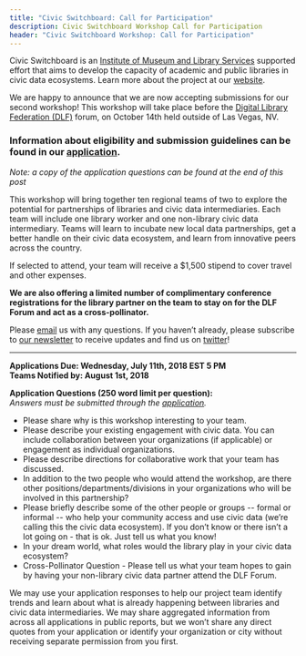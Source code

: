 ```yaml
---
title: "Civic Switchboard: Call for Participation"
description: Civic Switchboard Workshop Call for Participation
header: "Civic Switchboard Workshop: Call for Participation"
---
```



Civic Switchboard is an [Institute of Museum and Library Services](https://www.imls.gov/) supported effort that aims to develop the capacity of academic and public libraries in civic data ecosystems. Learn more about the project at our [website](https://civic-switchboard.github.io/).   


We are happy to announce that we are now accepting submissions for our second workshop!
This workshop will take place before the [Digital Library Federation (DLF)](https://www.diglib.org/) forum, on October 14th held outside of Las Vegas, NV. 

### Information about eligibility and submission guidelines can be found in our [application](https://goo.gl/forms/FFtyGKvV0ZH1JZ6A2).

*Note: a copy of the application questions can be found at the end of this post*
  
This workshop will bring together ten regional teams of two to explore the potential for partnerships of libraries and civic data intermediaries. Each team will include one library worker and one non-library civic data intermediary. Teams will learn to incubate new local data partnerships, get a better handle on their civic data ecosystem, and learn from innovative peers across the country. 

If selected to attend, your team will receive a $1,500 stipend to cover travel and other expenses.  

**We are also offering a limited number of complimentary conference registrations for the library partner on the team to stay on for the DLF Forum and act as a cross-pollinator.**



Please  [email](mailto:civic-switchboard@pitt.edu) us with any questions.  If you haven’t already, please subscribe to [our newsletter](https://civicswitchboard.us17.list-manage.com/subscribe?u=530c4fdb234145e8e1e6b5307&id=3ae069cc9d) to receive updates and find us on [twitter](https://twitter.com/civicswitch)! 

  
---    
**Applications Due: Wednesday, July 11th, 2018 EST 5 PM**  
**Teams Notified by: August 1st, 2018**  

**Application Questions (250 word limit per question):**   
*Answers must be submitted through the [application](https://goo.gl/forms/SxjfR1Y8PI6fZgX42).*  
* Please share why is this workshop interesting to your team.
* Please describe your existing engagement with civic data.  You can include collaboration between your organizations (if applicable) or engagement as individual organizations.  
* Please describe directions for collaborative work that your team has discussed.
* In addition to the two people who would attend the workshop, are there other positions/departments/divisions in your organizations who will be involved in this partnership?
* Please briefly describe some of the other people or groups -- formal or informal -- who help your community access and use civic data   (we’re calling this the civic data ecosystem).  If you don’t know or there isn’t a lot going on - that is ok.  Just tell us what you know! 
* In your dream world, what roles would the library play in your civic data ecosystem? 
* Cross-Pollinator Question - Please tell us what your team hopes to gain by having your non-library civic data partner attend the DLF Forum. 

We may use your application responses to help our project team identify trends and learn about what is already happening between libraries and civic data intermediaries. We may share aggregated information from across all applications in public reports, but we won’t share any direct quotes from your application or identify your organization or city without receiving separate permission from you first.
